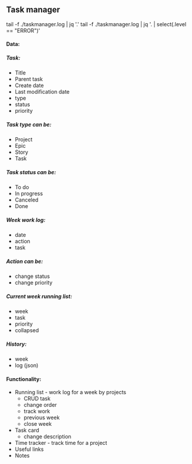 ## Task manager

tail -f ./taskmanager.log | jq '.'
tail -f ./taskmanager.log | jq '. | select(.level == "ERROR")'


#### Data:
##### Task:
- Title
- Parent task
- Create date
- Last modification date
- type
- status 
- priority
##### Task type can be:
- Project
- Epic
- Story
- Task
##### Task status can be:
- To do
- In progress
- Canceled
- Done
##### Week work log:
- date
- action
- task
##### Action  can be:
- change status
- change priority
##### Current week running list:
- week
- task 
- priority
- collapsed

##### History:
- week
- log (json)


#### Functionality:
- Running list - work log for a week by projects
    - CRUD task
    - change order
    - track work 
    - previous week
    - close week
- Task card 
    - change description
- Time tracker - track time for a project
- Useful links
- Notes